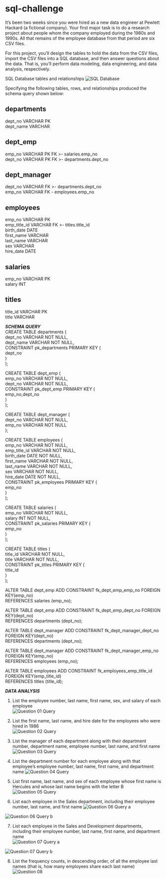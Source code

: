 # sql-challenge

It’s been two weeks since you were hired as a new data engineer at Pewlett Hackard (a fictional company). Your first major task is to do a research project about people whom the company employed during the 1980s and 1990s. All that remains of the employee database from that period are six CSV files.

For this project, you’ll design the tables to hold the data from the CSV files, import the CSV files into a SQL database, and then answer questions about the data. That is, you’ll perform data modeling, data engineering, and data analysis, respectively.

SQL Database tables and relationships
![SQL Database](https://github.com/mcjauregui/sql-challenge/blob/main/DB_Model.png)

Specifying the following tables, rows, and relationships produced the schema query shown below:  
  
departments
---  
dept_no VARCHAR PK  
dept_name VARCHAR

dept_emp  
---  
emp_no VARCHAR PK FK >- salaries.emp_no  
dept_no VARCHAR PK FK >- departments.dept_no  

dept_manager  
----  
dept_no VARCHAR FK >- departments.dept_no  
emp_no  VARCHAR FK - employees.emp_no  

employees  
---  
emp_no VARCHAR PK  
emp_title_id VARCHAR FK >- titles.title_id  
birth_date DATE  
first_name VARCHAR  
last_name VARCHAR  
sex VARCHAR  
hire_date DATE  

salaries  
---  
emp_no VARCHAR PK  
salary INT  

titles  
---  
title_id VARCHAR PK  
title VARCHAR  

***SCHEMA QUERY***  
CREATE TABLE departments (  
    dept_no VARCHAR   NOT NULL,  
    dept_name VARCHAR   NOT NULL,  
    CONSTRAINT pk_departments PRIMARY KEY (  
        dept_no  
     )  
);  

CREATE TABLE dept_emp (  
    emp_no VARCHAR   NOT NULL,  
    dept_no VARCHAR   NOT NULL,  
    CONSTRAINT pk_dept_emp PRIMARY KEY (  
        emp_no,dept_no  
     )  
);  

CREATE TABLE dept_manager (  
    dept_no VARCHAR   NOT NULL,  
    emp_no VARCHAR   NOT NULL  
);  

CREATE TABLE employees (  
    emp_no VARCHAR   NOT NULL,  
    emp_title_id VARCHAR   NOT NULL,  
    birth_date DATE   NOT NULL,  
    first_name VARCHAR   NOT NULL,  
    last_name VARCHAR   NOT NULL,  
    sex VARCHAR   NOT NULL,  
    hire_date DATE   NOT NULL,  
    CONSTRAINT pk_employees PRIMARY KEY (  
        emp_no  
     )  
);  

CREATE TABLE salaries (  
    emp_no VARCHAR   NOT NULL,  
    salary INT   NOT NULL,  
    CONSTRAINT pk_salaries PRIMARY KEY (  
        emp_no  
     )  
);  

CREATE TABLE titles (  
    title_id VARCHAR   NOT NULL,  
    title VARCHAR   NOT NULL,  
    CONSTRAINT pk_titles PRIMARY KEY (  
        title_id  
     )  
);  

ALTER TABLE dept_emp ADD CONSTRAINT fk_dept_emp_emp_no FOREIGN KEY(emp_no)  
REFERENCES salaries (emp_no);  

ALTER TABLE dept_emp ADD CONSTRAINT fk_dept_emp_dept_no FOREIGN KEY(dept_no)  
REFERENCES departments (dept_no);  

ALTER TABLE dept_manager ADD CONSTRAINT fk_dept_manager_dept_no FOREIGN KEY(dept_no)  
REFERENCES departments (dept_no);  

ALTER TABLE dept_manager ADD CONSTRAINT fk_dept_manager_emp_no FOREIGN KEY(emp_no)  
REFERENCES employees (emp_no);  

ALTER TABLE employees ADD CONSTRAINT fk_employees_emp_title_id FOREIGN KEY(emp_title_id)  
REFERENCES titles (title_id);  

***DATA ANALYSIS***  

1. List the employee number, last name, first name, sex, and salary of each employee   
![Question 01 Query](https://github.com/mcjauregui/sql-challenge/blob/main/Question01.png)

2. List the first name, last name, and hire date for the employees who were hired in 1986  
![Question 02 Query](https://github.com/mcjauregui/sql-challenge/blob/main/Question02.png)

3. List the manager of each department along with their department number, department name,
   employee number, last name, and first name
![Question 03 Query](https://github.com/mcjauregui/sql-challenge/blob/main/Question03.png)

4. List the department number for each employee along with that employee’s employee number,
   last name, first name, and department name
![Question 04 Query](https://github.com/mcjauregui/sql-challenge/blob/main/Question04.png)

5. List first name, last name, and sex of each employee whose first name is Hercules and
   whose last name begins with the letter B  
![Question 05 Query](https://github.com/mcjauregui/sql-challenge/blob/main/Question05.png)  

6. List each employee in the Sales department, including their employee number, last name, and first name
![Question 06 Query a](https://github.com/mcjauregui/sql-challenge/blob/main/Question06_01.png)  

![Question 06 Query b](https://github.com/mcjauregui/sql-challenge/blob/main/Question06_02.png)  

7. List each employee in the Sales and Development departments, including their employee number,
   last name, first name, and department name  
![Question 07 Query a](https://github.com/mcjauregui/sql-challenge/blob/main/Question07_01.png)

![Question 07 Query b](https://github.com/mcjauregui/sql-challenge/blob/main/Question07_02.png)

8. List the frequency counts, in descending order, of all the employee last names
   (that is, how many employees share each last name)  
![Question 08](https://github.com/mcjauregui/sql-challenge/blob/main/Question08.png)


